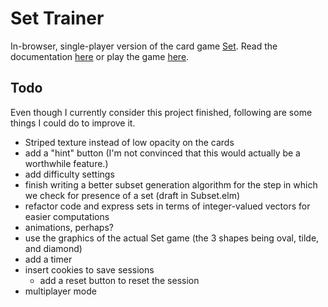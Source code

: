 # Set Trainer

In-browser, single-player version of the card game [Set](http://en.wikipedia.org/wiki/Set_%28game%29).
Read the documentation [here](http://www.johnloeber.com/docs/set.html) or play the game [here](http://www.johnloeber.com/set).

## Todo

Even though I currently consider this project finished, following are some things I could do to improve it.

- Striped texture instead of low opacity on the cards
- add a "hint" button (I'm not convinced that this would actually be a worthwhile feature.)
- add difficulty settings
- finish writing a better subset generation algorithm for the step in which we check for presence of a set (draft in Subset.elm)
- refactor code and express sets in terms of integer-valued vectors for easier computations
- animations, perhaps?
- use the graphics of the actual Set game (the 3 shapes being oval, tilde, and diamond)
- add a timer
- insert cookies to save sessions
    - add a reset button to reset the session
- multiplayer mode
